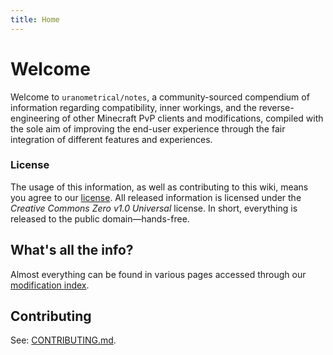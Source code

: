 ```yaml
---
title: Home
---
```

# Welcome
Welcome to `uranometrical/notes`, a community-sourced compendium of information regarding compatibility, inner workings, and the reverse-engineering of other Minecraft PvP clients and modifications, compiled with the sole aim of improving the end-user experience through the fair integration of different features and experiences.

### License
The usage of this information, as well as contributing to this wiki, means you agree to our [license](https://github.com/Uranometrical/notes/blob/master/LICENSE). All released information is licensed under the _Creative Commons Zero v1.0 Universal_ license. In short, everything is released to the public domain—hands-free.

## What's all the info?
Almost everything can be found in various pages accessed through our [modification index](Modifications).

## Contributing
See: [CONTRIBUTING.md](https://github.com/Uranometrical/notes/blob/master/CONTRIBUTING.md).